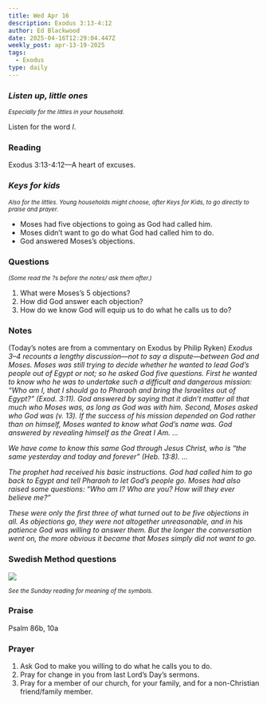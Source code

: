 ```yaml
---
title: Wed Apr 16
description: Exodus 3:13-4:12
author: Ed Blackwood
date: 2025-04-16T12:29:04.447Z
weekly_post: apr-13-19-2025
tags:
  - Exodus
type: daily
---
```

### *Listen up, little ones*

<div><small><i>Especially for the littles in your household.</i></small></div>

Listen for the word *I*.

### Reading

Exodus 3:13-4:12—A heart of excuses.

### *Keys for kids*

<div><small><i>Also for the littles. Young households might choose, after Keys for Kids, to go directly to praise and prayer.</i></small></div>

* Moses had five objections to going as God had called him.
* Moses didn’t want to go do what God had called him to do.
* God answered Moses’s objections.

### Questions

<div><small><i>(Some read the ?s before the notes/ ask them after.)</i></small></div>

1. What were Moses’s 5 objections?
2. How did God answer each objection?
3. How do we know God will equip us to do what he calls us to do?

### Notes

(Today’s notes are from a commentary on Exodus by Philip Ryken)	*Exodus 3–4 recounts a lengthy discussion—not to say a dispute—between God and Moses. Moses was still trying to decide whether he wanted to lead God’s people out of Egypt or not; so he asked God five questions. First he wanted to know who he was to undertake such a difficult and dangerous mission: “Who am I, that I should go to Pharaoh and bring the Israelites out of Egypt?” (Exod. 3:11). God answered by saying that it didn’t matter all that much who Moses was, as long as God was with him. Second, Moses asked who God was (v. 13). If the success of his mission depended on God rather than on himself, Moses wanted to know what God’s name was. God answered by revealing himself as the Great I Am. …*

*We have come to know this same God through Jesus Christ, who is “the same yesterday and today and forever” (Heb. 13:8). …*

*The prophet had received his basic instructions. God had called him to go back to Egypt and tell Pharaoh to let God’s people go. Moses had also raised some questions: “Who am I? Who are you? How will they ever believe me?”*

*These were only the first three of what turned out to be five objections in all. As objections go, they were not altogether unreasonable, and in his patience God was willing to answer them. But the longer the conversation went on, the more obvious it became that Moses simply did not want to go.*

### Swedish Method questions

![](/static/img/family_worship_study_ed-swedish_questions.png)

<div><small><i>See the Sunday reading for meaning of the symbols.</i></small></div>

### Praise

P﻿salm 86b, 10a

### Prayer

1. Ask God to make you willing to do what he calls you to do.
2. Pray for change in you from last Lord’s Day’s sermons.
3. Pray for a member of our church, for your family, and for a non-Christian friend/family member.